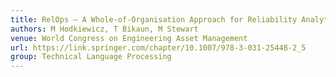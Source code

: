 ```yaml
---
title: RelOps – A Whole-of-Organisation Approach for Reliability Analytics
authors: M Hodkiewicz, T Bikaun, M Stewart
venue: World Congress on Engineering Asset Management
url: https://link.springer.com/chapter/10.1007/978-3-031-25448-2_5
group: Technical Language Processing
---
```

